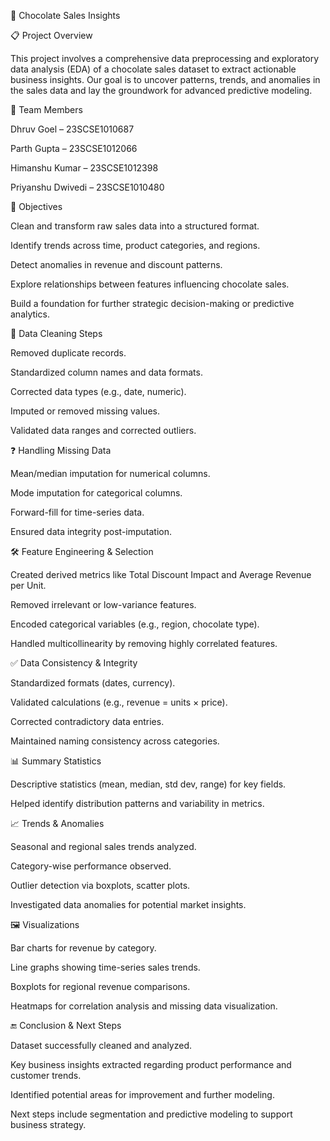 🍫 Chocolate Sales Insights  



📋 Project Overview

This project involves a comprehensive data preprocessing and exploratory data analysis (EDA) of a chocolate sales dataset to extract actionable business insights. Our goal is to uncover patterns, trends, and anomalies in the sales data and lay the groundwork for advanced predictive modeling.



👥 Team Members

Dhruv Goel – 23SCSE1010687

Parth Gupta – 23SCSE1012066

Himanshu Kumar – 23SCSE1012398

Priyanshu Dwivedi – 23SCSE1010480



🎯 Objectives

Clean and transform raw sales data into a structured format.

Identify trends across time, product categories, and regions.

Detect anomalies in revenue and discount patterns.

Explore relationships between features influencing chocolate sales.

Build a foundation for further strategic decision-making or predictive analytics.



🧹 Data Cleaning Steps

Removed duplicate records.

Standardized column names and data formats.

Corrected data types (e.g., date, numeric).

Imputed or removed missing values.

Validated data ranges and corrected outliers.



❓ Handling Missing Data

Mean/median imputation for numerical columns.

Mode imputation for categorical columns.

Forward-fill for time-series data.

Ensured data integrity post-imputation.



🛠️ Feature Engineering & Selection

Created derived metrics like Total Discount Impact and Average Revenue per Unit.

Removed irrelevant or low-variance features.

Encoded categorical variables (e.g., region, chocolate type).

Handled multicollinearity by removing highly correlated features.



✅ Data Consistency & Integrity

Standardized formats (dates, currency).

Validated calculations (e.g., revenue = units × price).

Corrected contradictory data entries.

Maintained naming consistency across categories.



📊 Summary Statistics

Descriptive statistics (mean, median, std dev, range) for key fields.

Helped identify distribution patterns and variability in metrics.



📈 Trends & Anomalies

Seasonal and regional sales trends analyzed.

Category-wise performance observed.

Outlier detection via boxplots, scatter plots.

Investigated data anomalies for potential market insights.



🖼️ Visualizations

Bar charts for revenue by category.

Line graphs showing time-series sales trends.

Boxplots for regional revenue comparisons.

Heatmaps for correlation analysis and missing data visualization.



🔚 Conclusion & Next Steps

Dataset successfully cleaned and analyzed.

Key business insights extracted regarding product performance and customer trends.

Identified potential areas for improvement and further modeling.

Next steps include segmentation and predictive modeling to support business strategy.
